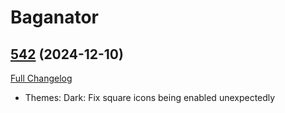 # Baganator

## [542](https://github.com/Baganator/Baganator/tree/542) (2024-12-10)
[Full Changelog](https://github.com/Baganator/Baganator/compare/541...542) 

- Themes: Dark: Fix square icons being enabled unexpectedly  
